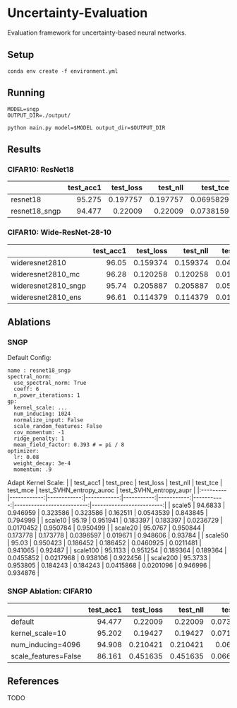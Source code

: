 # Uncertainty-Evaluation

Evaluation framework for uncertainty-based neural networks.


## Setup
```
conda env create -f environment.yml
```

## Running
```
MODEL=sngp
OUTPUT_DIR=./output/

python main.py model=$MODEL output_dir=$OUTPUT_DIR
```


## Results

### CIFAR10: ResNet18
|                     |   test_acc1 |   test_loss |   test_nll |   test_tce |   test_mce |   test_SVHN_entropy_auroc |   test_SVHN_entropy_aupr |
|:--------------------|------------:|------------:|-----------:|-----------:|-----------:|--------------------------:|-------------------------:|
| resnet18            |      95.275 |    0.197757 |   0.197757 |  0.0695829 |  0.0447987 |                  0.880982 |                 0.869589 |
| resnet18_sngp       |      94.477 |    0.22009  |   0.22009  |  0.0738159 |  0.0460703 |                  0.863937 |                 0.85443  |

### CIFAR10: Wide-ResNet-28-10
|                     |   test_acc1 |   test_loss |   test_nll |   test_tce |   test_mce |   test_SVHN_entropy_auroc |   test_SVHN_entropy_aupr |
|:--------------------|------------:|------------:|-----------:|-----------:|-----------:|--------------------------:|-------------------------:|
| wideresnet2810      |      96.05  |    0.159374 |   0.159374 |  0.041665  |  0.021761  |                  0.892527 |                 0.884355 |
| wideresnet2810_mc   |      96.28  |    0.120258 |   0.120258 |  0.012486  |  0.014515  |                  0.918307 |                 0.905463 |
| wideresnet2810_sngp |      95.74  |    0.205887 |   0.205887 |  0.058210  |  0.025145	 |                  0.848497 |                 0.857889 |
| wideresnet2810_ens  |      96.61  |    0.114379 |   0.114379 |  0.018241  |  0.015642  |                  0.919876 |                 0.908626 |

## Ablations

### SNGP 
Default Config:
```
name : resnet18_sngp
spectral_norm:
  use_spectral_norm: True
  coeff: 6
  n_power_iterations: 1
gp:
  kernel_scale: ...
  num_inducing: 1024
  normalize_input: False
  scale_random_features: False
  cov_momentum: -1
  ridge_penalty: 1
  mean_field_factor: 0.393 # = pi / 8
optimizer:
  lr: 0.08
  weight_decay: 3e-4
  momentum: .9
```
Adapt Kernel Scale:
|          |   test_acc1 |   test_prec |   test_loss |   test_nll |   test_tce |   test_mce |   test_SVHN_entropy_auroc |   test_SVHN_entropy_aupr |
|:---------|------------:|------------:|------------:|-----------:|-----------:|-----------:|--------------------------:|-------------------------:|
| scale5   |     94.6833 |    0.946959 |    0.323586 |   0.323586 |  0.162511  |  0.0543539 |                  0.843845 |                 0.794999 |
| scale10  |     95.19   |    0.951941 |    0.183397 |   0.183397 |  0.0236729 |  0.0170452 |                  0.950784 |                 0.950499 |
| scale20  |     95.0767 |    0.950844 |    0.173778 |   0.173778 |  0.0396597 |  0.019671  |                  0.948606 |                 0.93784  |
| scale50  |     95.03   |    0.950423 |    0.186452 |   0.186452 |  0.0460925 |  0.0211481 |                  0.941065 |                 0.92487  |
| scale100 |     95.1133 |    0.951254 |    0.189364 |   0.189364 |  0.0455852 |  0.0217968 |                  0.938106 |                 0.922456 |
| scale200 |     95.3733 |    0.953805 |    0.184243 |   0.184243 |  0.0415868 |  0.0201096 |                  0.946996 |                 0.934876 |


### SNGP Ablation: CIFAR10

|                      |   test_acc1 |   test_loss |   test_nll |   test_tce |   test_mce |   test_SVHN_entropy_auroc |   test_SVHN_entropy_aupr |
|:---------------------|------------:|------------:|-----------:|-----------:|-----------:|--------------------------:|-------------------------:|
| default              |      94.477 |    0.22009  |   0.22009  |  0.0738159 |  0.0460703 |                  0.863937 |                 0.85443  |
| kernel_scale=10      |      95.202 |    0.19427  |   0.19427  |  0.0716748 |  0.0448753 |                  0.876433 |                 0.866152 |
| num_inducing=4096    |      94.908 |    0.210421 |   0.210421 |  0.069614  |  0.044008  |                  0.868013 |                 0.859462 |
| scale_features=False |      86.161 |    0.451635 |   0.451635 |  0.0669977 |  0.0473571 |                  0.799947 |                 0.746378 |

## References

TODO

